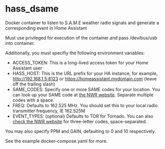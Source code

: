 # hass_dsame
Docker container to listen to S.A.M.E weather radio signals and generate a corresponding event in Home Assistant

Must use privileged for execution of the container and pass /dev/bus/usb into container.

Additionally, you must specifiy the following environment variables:

- ACCESS_TOKEN: This is a long-lived access token for your Home Assistant user
- HASS_HOST: This is the URL prefix for your HA instance, for example, http://192.168.1.5:8123 or https://homeassistant.mydomain.com (leave off the trailing slash)
- SAME_CODES: Specify one or more SAME codes for your location. You can look up your SAME code at [the NWR website](https://www.weather.gov/NWR/counties). Separate multiple codes with a space.
- FREQ: Defaults to 162.525 MHz. You should set this to your local radio transmitter frequency, IE 162.525M 
- EVENT_TYPES: (optional) Defaults to TOR for Tornado. You can also [check the NWR website](https://www.weather.gov/nwr/eventcodes) for three-letter codes, space-separated.

You may also specify PPM and GAIN, defaulting to 0 and 10 respectively.

See the example docker-compose.yaml for more. 